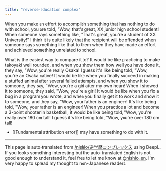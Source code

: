 ```yaml
---
title: "reverse-education complex"
---
```


When you make an effort to accomplish something that has nothing to do with school, you are told, "Wow, that's great, XX junior high school student! When someone says something like, "That's great, you're a student of XX University!" I think it is quite likely that the recipient will be offended when someone says something like that to them when they have made an effort and achieved something unrelated to school.

What is the easiest way to compare it to?
It would be like practicing to make takoyaki well rounded, and when you show them how well you have done it, they say, "Wow, you're really Osaka! I guess it's like being told, "Wow, you're an Osaka native!
It would be like when you finally succeed in making a stuffed animal after several failed attempts, and when you show it to someone, they say, "Wow, you're a girl after my own heart! When I showed it to someone, they said, "Wow, you're a girl!
It would be like when you fix a bug in a program you wrote, and when you finally get it to work and show it to someone, and they say, "Wow, your father is an engineer! It's like being told, "Wow, your father is an engineer!
When you practice a lot and become a 3-point shooter in basketball, it would be like being told, "Wow, you're really over 180 cm tall! I guess it's like being told, "Wow, you're over 180 cm tall!

- [[Fundamental attribution error]] may have something to do with it.
---
This page is auto-translated from [/nishio/逆学歴コンプレックス](https://scrapbox.io/nishio/逆学歴コンプレックス) using DeepL. If you looks something interesting but the auto-translated English is not good enough to understand it, feel free to let me know at [@nishio_en](https://twitter.com/nishio_en). I'm very happy to spread my thought to non-Japanese readers.